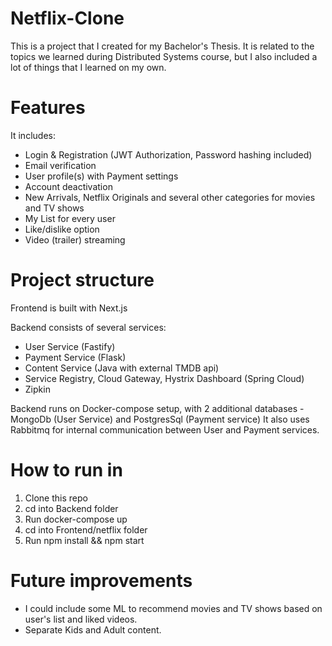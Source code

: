 # Netflix-Clone

This is a project that I created for my Bachelor's Thesis. It is related to the topics we learned during Distributed Systems course, but I also included a lot of things that I learned on my own.

# Features

It includes:
* Login & Registration (JWT Authorization, Password hashing included)
* Email verification
* User profile(s) with Payment settings
* Account deactivation
* New Arrivals, Netflix Originals and several other categories for movies and TV shows
* My List for every user
* Like/dislike option
* Video (trailer) streaming

# Project structure

Frontend is built with Next.js

Backend consists of several services:
* User Service (Fastify)
* Payment Service (Flask)
* Content Service (Java with external TMDB api)
* Service Registry, Cloud Gateway, Hystrix Dashboard (Spring Cloud)
* Zipkin

Backend runs on Docker-compose setup, with 2 additional databases - MongoDb (User Service) and PostgresSql (Payment service)
It also uses Rabbitmq for internal communication between User and Payment services.

# How to run in

1. Clone this repo
2. cd into Backend folder
3. Run docker-compose up
4. cd into Frontend/netflix folder
5. Run npm install && npm start

# Future improvements
- I could include some ML to recommend movies and TV shows based on user's list and liked videos.
- Separate Kids and Adult content.
